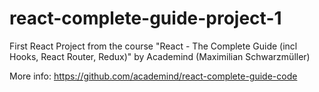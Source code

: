 # react-complete-guide-project-1
First React Project from the course "React - The Complete Guide (incl Hooks, React Router, Redux)" by Academind (Maximilian Schwarzmüller)

More info: https://github.com/academind/react-complete-guide-code
